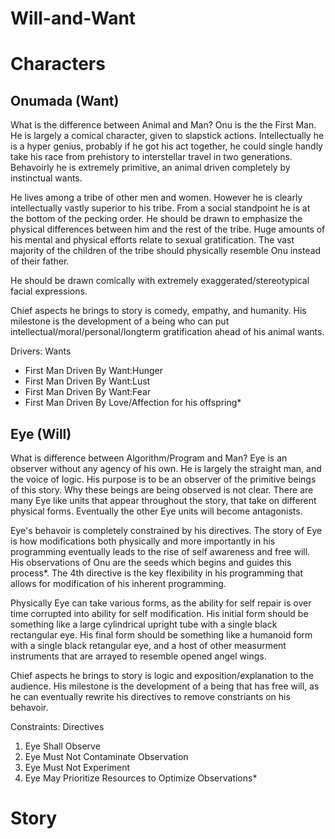 # Will-and-Want

Characters
==========
Onumada (Want)
------------
What is the difference between Animal and Man?
Onu is the the First Man. He is largely a comical character, given to slapstick actions. Intellectually he is a hyper genius, probably if he got his act together, he could single handly take his race from prehistory to interstellar travel in two generations. Behavoirly he is extremely primitive, an animal driven completely by instinctual wants.  

He lives among a tribe of other men and women. However he is clearly intellectually vastly superior to his tribe. From a social standpoint he is at the bottom of the pecking order. He should be drawn to emphasize the physical differences between him and the rest of the tribe. Huge amounts of his mental and physical efforts relate to sexual gratification. The vast majority of the children of the tribe should physically resemble Onu instead of their father. 

He should be drawn comically with extremely exaggerated/stereotypical facial expressions. 

Chief aspects he brings to story is comedy, empathy, and humanity. His milestone is the development of a being who can put intellectual/moral/personal/longterm gratification ahead of his animal wants. 

Drivers: Wants
- First Man Driven By Want:Hunger
- First Man Driven By Want:Lust
- First Man Driven By Want:Fear
- First Man Driven By Love/Affection for his offspring*

Eye (Will)
--------
What is difference between Algorithm/Program and Man?
Eye is an observer without any agency of his own. He is largely the straight man, and the voice of logic. His purpose is to be an observer of the primitive beings of this story. Why these beings are being observed is not clear. There are many Eye like units that appear throughout the story, that take on different physical forms. Eventually the other Eye units will become antagonists. 

Eye's behavoir is completely constrained by his directives. The story of Eye is how modifications both physically and more importantly in his programming eventually leads to the rise of self awareness and free will. His observations of Onu are the seeds which begins and guides this process*. The 4th directive is the key flexibility in his programming that allows for modification of his inherent programming. 

Physically Eye can take various forms, as the ability for self repair is over time corrupted into ability for self modification. His initial form should be something like a large cylindrical upright tube with a single black rectangular eye. His final form should be something like a humanoid form with a single black retangular eye, and a host of other measurment instruments that are arrayed to resemble opened angel wings. 

Chief aspects he brings to story is logic and exposition/explanation to the audience. His milestone is the development of a being that has free will, as he can eventually rewrite his directives to remove constriants on his behavoir.

Constraints: Directives
1. Eye Shall Observe
2. Eye Must Not Contaminate Observation
3. Eye Must Not Experiment
4. Eye May Prioritize Resources to Optimize Observations*

Story
=====